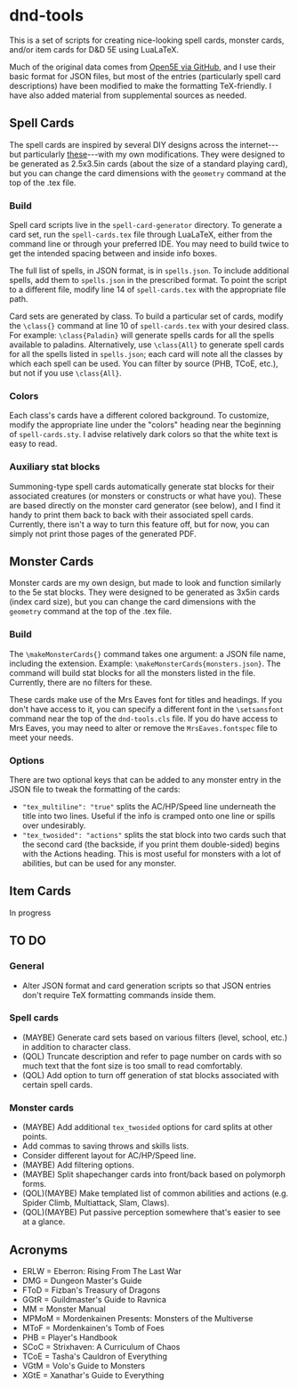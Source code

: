 # dnd-tools

This is a set of scripts for creating nice-looking spell cards, monster cards, and/or item cards for D&D 5E using LuaLaTeX. 

Much of the original data comes from [Open5E via GitHub](https://github.com/eepMoody/open5e-api), and I use their basic format for JSON files, but most of the entries (particularly spell card descriptions) have been modified to make the formatting TeX-friendly. I have also added material from supplemental sources as needed. 

## Spell Cards

The spell cards are inspired by several DIY designs across the internet---but particularly [these](https://hardcodex.ru/)---with my own modifications. They were designed to be generated as 2.5x3.5in cards (about the size of a standard playing card), but you can change the card dimensions with the `geometry` command at the top of the .tex file. 

### Build

Spell card scripts live in the `spell-card-generator` directory. To generate a card set, run the `spell-cards.tex` file through LuaLaTeX, either from the command line or through your preferred IDE. You may need to build twice to get the intended spacing between and inside info boxes.

The full list of spells, in JSON format, is in `spells.json`. To include additional spells, add them to `spells.json` in the prescribed format. To point the script to a different file, modify line 14 of `spell-cards.tex` with the appropriate file path.

Card sets are generated by class. To build a particular set of cards, modify the `\class{}` command at line 10 of `spell-cards.tex` with your desired class. For example: `\class{Paladin}` will generate spells cards for all the spells available to paladins. Alternatively, use `\class{All}` to generate spell cards for all the spells listed in `spells.json`; each card will note all the classes by which each spell can be used. You can filter by source (PHB, TCoE, etc.), but not if you use `\class{All}`. 

### Colors
Each class's cards have a different colored background. To customize, modify the appropriate line under the "colors" heading near the beginning of `spell-cards.sty`. I advise relatively dark colors so that the white text is easy to read.

### Auxiliary stat blocks
Summoning-type spell cards automatically generate stat blocks for their associated creatures (or monsters or constructs or what have you). These are based directly on the monster card generator (see below), and I find it handy to print them back to back with their associated spell cards. Currently, there isn't a way to turn this feature off, but for now, you can simply not print those pages of the generated PDF.

## Monster Cards

Monster cards are my own design, but made to look and function similarly to the 5e stat blocks. They were designed to be generated as 3x5in cards (index card size), but you can change the card dimensions with the `geometry` command at the top of the .tex file.

### Build
The `\makeMonsterCards{}` command takes one argument: a JSON file name, including the extension. Example: `\makeMonsterCards{monsters.json}`. The command will build stat blocks for all the monsters listed in the file. Currently, there are no filters for these. 

These cards make use of the Mrs Eaves font for titles and headings. If you don't have access to it, you can specify a different font in the `\setsansfont` command near the top of the `dnd-tools.cls` file. If you do have access to Mrs Eaves, you may need to alter or remove the `MrsEaves.fontspec` file to meet your needs.

### Options
There are two optional keys that can be added to any monster entry in the JSON file to tweak the formatting of the cards:

- `"tex_multiline": "true"` splits the AC/HP/Speed line underneath the title into two lines. Useful if the info is cramped onto one line or spills over undesirably.
- `"tex_twosided": "actions"` splits the stat block into two cards such that the second card (the backside, if you print them double-sided) begins with the Actions heading. This is most useful for monsters with a lot of abilities, but can be used for any monster.


## Item Cards

In progress

## TO DO

### General

- Alter JSON format and card generation scripts so that JSON entries don't require TeX formatting commands inside them.

### Spell cards
- (MAYBE) Generate card sets based on various filters (level, school, etc.) in addition to character class.
- (QOL) Truncate description and refer to page number on cards with so much text that the font size is too small to read comfortably.
- (QOL) Add option to turn off generation of stat blocks associated with certain spell cards.
### Monster cards
- (MAYBE) Add additional `tex_twosided` options for card splits at other points. 
- Add commas to saving throws and skills lists.
- Consider different layout for AC/HP/Speed line.
- (MAYBE) Add filtering options.
- (MAYBE) Split shapechanger cards into front/back based on polymorph forms.
- (QOL)(MAYBE) Make templated list of common abilities and actions (e.g. Spider Climb, Multiattack, Slam, Claws).
- (QOL)(MAYBE) Put passive perception somewhere that's easier to see at a glance.

## Acronyms

- ERLW = Eberron: Rising From The Last War
- DMG = Dungeon Master's Guide
- FToD = Fizban's Treasury of Dragons
- GGtR = Guildmaster's Guide to Ravnica
- MM = Monster Manual
- MPMoM = Mordenkainen Presents: Monsters of the Multiverse
- MToF = Mordenkainen's Tomb of Foes
- PHB = Player's Handbook
- SCoC = Strixhaven: A Curriculum of Chaos
- TCoE = Tasha's Cauldron of Everything
- VGtM = Volo's Guide to Monsters
- XGtE = Xanathar's Guide to Everything